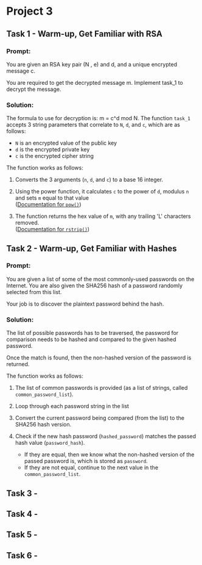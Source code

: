 # Project 3

## Task 1 - Warm-up, Get Familiar with RSA

### Prompt: 
You are given an RSA key pair (N , e) and d, and a unique encrypted message c. 

You are required to get the decrypted message m. Implement task_1 to decrypt the message.

### Solution: 
The formula to use for decryption is: m = c^d mod N. 
The function ```task_1``` accepts 3 string parameters that correlate to ```N```, ```d```, and ```c```, which are as follows:

- ```N``` is an encrypted value of the public key
- ```d``` is the encrypted private key 
- ```c``` is the encrypted cipher string

The function works as follows:

1. Converts the 3 arguments (```n```, ```d```, and ```c```) to a base 16 integer.

2. Using the power function, it calculates ```c``` to the power of ```d```, modulus ```n``` and sets ```m``` equal to that value  
([Documentation for ```pow()```]())

3. The function returns the hex value of ```m```, with any trailing 'L' characters removed.  
([Documentation for ```rstrip()```](https://www.w3schools.com/python/ref_string_rstrip.asp))

## Task 2 - Warm-up, Get Familiar with Hashes

### Prompt:
You are given a list of some of the most commonly-used passwords on the Internet. You are also given the S​HA256 ​hash of a password randomly selected from this list.  

Your job is to discover the plaintext password behind the hash. 

### Solution:
The list of possible passwords has to be traversed, the password for comparison needs to be hashed and compared to the given hashed password. 

Once the match is found, then the non-hashed version of the password is returned.

The function works as follows:

1. The list of common passwords is provided (as a list of strings, called ```common_password_list```).

2. Loop through each password string in the list

3. Convert the current password being compared (from the list) to the SHA256 hash version. 

4. Check if the new hash password (```hashed_password```) matches the passed hash value (```password_hash```). 
    - If they are equal, then we know what the non-hashed version of the passed password is, which is stored as ```password```.
    - If they are not equal, continue to the next value in the ```common_password_list```.

## Task 3 - 

## Task 4 -

## Task 5 -

## Task 6 -

